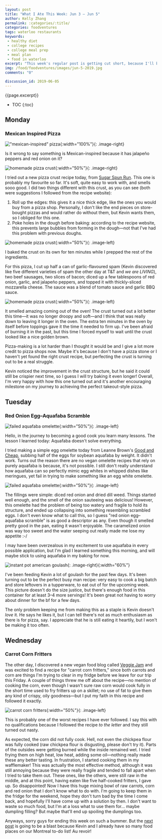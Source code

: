 ```yaml
---
layout: post
title: "What I Ate This Week: Jun 3 – Jun 5"
author: Kelly Zhang
permalink: :categories/:title/
categories: foodventures
tags: waterloo restaurants
keywords:
 - healthy diet
 - college recipes
 - college meal prep
 - meal plan
 - food in waterloo
excerpt: "This week's regular post is getting cut short, because I'll be traveling to Montreal on Thursday for this year's F1 Grand Prix (and for a taste of authentic Montreal poutine, and smoked meat, and bagels, and... you get it). Check out my [special edition post](/food/foodventures/what-i-ate-montreal-edition/) all about the best Montreal eats."
img: /food/foodventures/images/jun-5-2019.jpg
comments: "0"

discussion_id: 2019-06-05
---
```


{{page.excerpt}}

* TOC
{:toc}

## Monday

### Mexican Inspired Pizza

!["mexican-inspired" pizza](/food/foodventures/images/mexican-pizza-1.jpg){:width="100%"}{: .image-right}

Is it wrong to say something is Mexican-inspired because it has jalapeño peppers and red onion on it?

![homemade pizza crust](/food/foodventures/images/mexican-pizza-4.jpg){:width="50%"}{: .image-right}

I tried out a new pizza crust recipe today, from [Sugar Spun Run](https://sugarspunrun.com/the-best-pizza-dough-recipe/). This one is probably my favourite so far. It's soft, quite easy to work with, and smells sooo good. I did two things different with this crust, as you can see (both were suggestions I followed from the recipe website):

1. Roll up the edges: this gives it a nice thick edge, like the ones you would buy from a pizza shop. Personally, I don't like the end pieces on store-bought pizzas and would rather do without them, but Kevin wants them, so I obliged for this one.
1. Poke holes in the dough before baking: according to the recipe website, this prevents large bubbles from forming in the dough—not that I've had this problem with previous doughs.

![homemade pizza crust](/food/foodventures/images/mexican-pizza-3.jpg){:width="50%"}{: .image-left}

I baked the crust on its own for ten minutes while I prepped the rest of the ingredients.

For this pizza, I cut up half a can of garlic-flavoured spam (Kevin discovered like five different varieties of spam the other day at T&T and *we are LIVING*), two beef sausages, two slices of bacon; diced up a few tablespoons of red onion, garlic, and jalapeño peppers, and topped it with thickly-sliced mozzarella cheese. The sauce was a blend of tomato sauce and garlic BBQ sauce.

![homemade pizza crust](/food/foodventures/images/mexican-pizza-2.jpg){:width="50%"}{: .image-left}

It smelled amazing coming out of the oven! The crust turned out a lot better this time—it was no longer droopy and soft—and I think that was really down to leaving it longer in the oven. The extra ten minutes in the oven by itself before toppings gave it the time it needed to firm up. I've been afraid of burning it in the past, but this time I forced myself to wait until the crust looked like a nice golden brown.

Pizza-making is a lot harder than I thought it would be and I give a lot more credit to pizza shops now. Maybe it's because I don't have a pizza stone or I haven't yet found the right crust recipe, but perfecting the crust is turning out to be a real struggle.

Kevin noticed the improvement in the crust structure, but he said it could still be crispier next time, so I guess I will try baking it even longer! Overall, I'm very happy with how this one turned out and it's another encouraging milestone on my journey to achieving the perfect takeout-style pizza.

## Tuesday

### Red Onion Egg–Aquafaba Scramble

![failed aquafaba omelette](/food/foodventures/images/aquafaba-omelette-1.jpg){:width="50%"}{: .image-left}



Hello, in the journey to becoming a good cook you learn many lessons. The lesson I learned today: Aquafaba doesn't solve everything.

I tried making a simple egg omelette today from Leanne Brown's [Good and Cheap](https://cookbooks.leannebrown.com/good-and-cheap.pdf), subbing half of the eggs for soybean aquafaba by weight. It didn't work. Turns out the reason there are no vegan omelette recipes that rely on purely aquafaba is because, it's not possible. I still don't really understand how aquafaba can so perfectly mimic egg whites in whipped dishes like meringues, yet fail in trying to make something like an egg white omelette.

![failed aquafaba omelette](/food/foodventures/images/aquafaba-omelette-2.jpg){:width="50%"}{: .image-left}

The fillings were simple: diced red onion and dried dill weed. Things started well enough, and the smell of the onion sauteeing was delicious! However, this omelette had the problem of being too watery and fragile to hold its structure, and ended up collapsing into something resembling scrambled eggs. I don't even know what to call this, so I guess "red onion egg–aquafaba scramble" is as good a descriptor as any. Even though it smelled pretty good in the pan, eating it wasn't enjoyable. The caramelized onion was way too sweet and the water seeping out really made me lose my appetite :-/

I may have been overzealous in my excitement to use aquafaba in every possible application, but I'm glad I learned something this morning, and will maybe stick to using aquafaba in my baking for now.

![instant pot american goulash](/food/foodventures/images/american-goulash-2.jpg){: .image-right}{:width="60%"}

I've been feeding Kevin a lot of goulash for the past few days. It's been turning out to be the perfect busy man recipe: very easy to cook a big batch and store leftovers in a tupperware, to eat out of for the upcoming week. This picture doesn't do the size justice, but there's enough food in this container for at least 3–4 more servings! It's been great not having to worry about dinner for the bf for a few days.

The only problem keeping me from making this as a staple is Kevin doesn't *love* it. He says he likes it, but I can tell there's not as much enthusiasm as there is for pizza, say. I appreciate that he is still eating it heartily, but I won't be making it too often.

## Wednesday

### Carrot Corn Fritters

The other day, I discovered a new vegan food blog called [Veggie Jam](http://veggiejam.com/english/carrot-corn-fritters-with-mint-dip/) and was excited to find a recipe for "carrot corn fritters," since both carrots and corn are things I'm trying to clear in my fridge before we leave for our trip this Friday. A couple of things threw me off about the recipe—no mention of cooking the corn, even though I wasn't sure raw corn would cook fully in the short time used to fry fritters up on a skillet; no use of fat to give them any kind of crispy, oily goodness—but I put my faith in this recipe and followed it exactly.

![carrot corn fritters](/food/foodventures/images/carrot-corn-fritters.jpg){:width="50%"}{: .image-left}

This is probably one of the worst recipes I have ever followed. I say this with no qualifications because I followed the recipe *to the letter* and they still turned out nasty.

As expected, the corn did not fully cook. Hell, not even the chickpea flour was fully cooked (raw chickpea flour is disgusting, please don't try it). Parts of the outsides were getting burned while the inside remained wet. I tried frying them on high heat, low heat, adding some oil—nothing really made these any better tasting. In frustration, I started cooking them in my wafflemaker! This was actually the most effective method, although it was still annoying because they were really fragile and tended to fall apart when I tried to take them out. These ones, like the others, were still raw in the middle, and at this point, having eaten like five half-cooked fritters, I gave up. So disappointed! Now I have this huge mixing bowl of raw carrots, corn and red onion that I don't know what to do with. I'm going to keep them in the fridge for the weekend, hope they don't turn bad by the time I come back, and hopefully I'll have come up with a solution by then. I don't want to waste so much food, but I'm at a loss what to use them for... maybe dumpling filling? But maybe that'll end up spoiling the dumplings too.

Anyways, sorry guys for ending this week on such a bummer. But the [next post](/food/foodventures/what-i-ate-montreal-edition/) is going to be a blast because Kevin and I already have so many food places on our Montreal to-do list! Au revoir!
